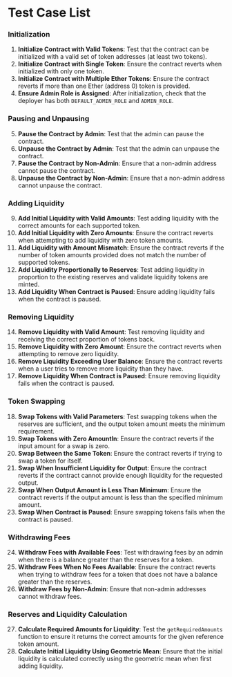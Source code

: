 
# Test Case List

### Initialization
1. **Initialize Contract with Valid Tokens**: Test that the contract can be initialized with a valid set of token addresses (at least two tokens).
2. **Initialize Contract with Single Token**: Ensure the contract reverts when initialized with only one token.
3. **Initialize Contract with Multiple Ether Tokens**: Ensure the contract reverts if more than one Ether (address 0) token is provided.
4. **Ensure Admin Role is Assigned**: After initialization, check that the deployer has both `DEFAULT_ADMIN_ROLE` and `ADMIN_ROLE`.

### Pausing and Unpausing
5. **Pause the Contract by Admin**: Test that the admin can pause the contract.
6. **Unpause the Contract by Admin**: Test that the admin can unpause the contract.
7. **Pause the Contract by Non-Admin**: Ensure that a non-admin address cannot pause the contract.
8. **Unpause the Contract by Non-Admin**: Ensure that a non-admin address cannot unpause the contract.

### Adding Liquidity
9. **Add Initial Liquidity with Valid Amounts**: Test adding liquidity with the correct amounts for each supported token.
10. **Add Initial Liquidity with Zero Amounts**: Ensure the contract reverts when attempting to add liquidity with zero token amounts.
11. **Add Liquidity with Amount Mismatch**: Ensure the contract reverts if the number of token amounts provided does not match the number of supported tokens.
12. **Add Liquidity Proportionally to Reserves**: Test adding liquidity in proportion to the existing reserves and validate liquidity tokens are minted.
13. **Add Liquidity When Contract is Paused**: Ensure adding liquidity fails when the contract is paused.

### Removing Liquidity
14. **Remove Liquidity with Valid Amount**: Test removing liquidity and receiving the correct proportion of tokens back.
15. **Remove Liquidity with Zero Amount**: Ensure the contract reverts when attempting to remove zero liquidity.
16. **Remove Liquidity Exceeding User Balance**: Ensure the contract reverts when a user tries to remove more liquidity than they have.
17. **Remove Liquidity When Contract is Paused**: Ensure removing liquidity fails when the contract is paused.

### Token Swapping
18. **Swap Tokens with Valid Parameters**: Test swapping tokens when the reserves are sufficient, and the output token amount meets the minimum requirement.
19. **Swap Tokens with Zero AmountIn**: Ensure the contract reverts if the input amount for a swap is zero.
20. **Swap Between the Same Token**: Ensure the contract reverts if trying to swap a token for itself.
21. **Swap When Insufficient Liquidity for Output**: Ensure the contract reverts if the contract cannot provide enough liquidity for the requested output.
22. **Swap When Output Amount is Less Than Minimum**: Ensure the contract reverts if the output amount is less than the specified minimum amount.
23. **Swap When Contract is Paused**: Ensure swapping tokens fails when the contract is paused.

### Withdrawing Fees
24. **Withdraw Fees with Available Fees**: Test withdrawing fees by an admin when there is a balance greater than the reserves for a token.
25. **Withdraw Fees When No Fees Available**: Ensure the contract reverts when trying to withdraw fees for a token that does not have a balance greater than the reserves.
26. **Withdraw Fees by Non-Admin**: Ensure that non-admin addresses cannot withdraw fees.

### Reserves and Liquidity Calculation
27. **Calculate Required Amounts for Liquidity**: Test the `getRequiredAmounts` function to ensure it returns the correct amounts for the given reference token amount.
28. **Calculate Initial Liquidity Using Geometric Mean**: Ensure that the initial liquidity is calculated correctly using the geometric mean when first adding liquidity.
